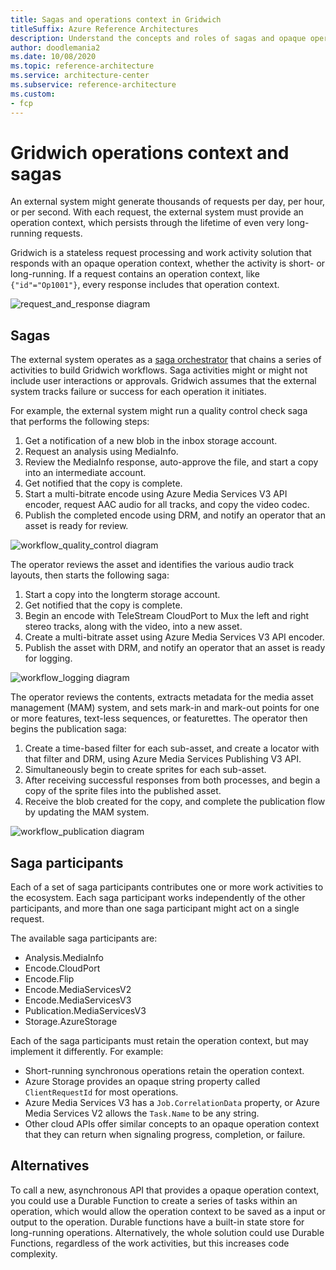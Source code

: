```yaml
---
title: Sagas and operations context in Gridwich
titleSuffix: Azure Reference Architectures
description: Understand the concepts and roles of sagas and opaque operations context in orchestrating Gridwich workflows.
author: doodlemania2
ms.date: 10/08/2020
ms.topic: reference-architecture
ms.service: architecture-center
ms.subservice: reference-architecture
ms.custom:
- fcp
---
```


# Gridwich operations context and sagas

An external system might generate thousands of requests per day, per hour, or per second. With each request, the external system must provide an operation context, which persists through the lifetime of even very long-running requests.

Gridwich is a stateless request processing and work activity solution that responds with an opaque operation context, whether the activity is short- or long-running. If a request contains an operation context, like `{"id"="Op1001"}`, every response includes that operation context.

![request_and_response diagram](media/request-response.png)

## Sagas
The external system operates as a [saga orchestrator](https://microservices.io/patterns/data/saga.html) that chains a series of activities to build Gridwich workflows. Saga activities might or might not include user interactions or approvals. Gridwich assumes that the external system tracks failure or success for each operation it initiates. 

For example, the external system might run a quality control check saga that performs the following steps:

1. Get a notification of a new blob in the inbox storage account.
1. Request an analysis using MediaInfo.
1. Review the MediaInfo response, auto-approve the file, and start a copy into an intermediate account.
1. Get notified that the copy is complete.
1. Start a multi-bitrate encode using Azure Media Services V3 API encoder, request AAC audio for all tracks, and copy the video codec.
1. Publish the completed encode using DRM, and notify an operator that an asset is ready for review.

![workflow_quality_control diagram](media/quality-control-saga.png)

The operator reviews the asset and identifies the various audio track layouts, then starts the following saga:

 1. Start a copy into the longterm storage account.
 1. Get notified that the copy is complete.
 1. Begin an encode with TeleStream CloudPort to Mux the left and right stereo tracks, along with the video, into a new asset.
 1. Create a multi-bitrate asset using Azure Media Services V3 API encoder.
 1. Publish the asset with DRM, and notify an operator that an asset is ready for logging.

![workflow_logging diagram](media/logging-saga.png)

The operator reviews the contents, extracts metadata for the media asset management (MAM) system, and sets mark-in and mark-out points for one or more features, text-less sequences, or featurettes. The operator then begins the publication saga:

 1. Create a time-based filter for each sub-asset, and create a locator with that filter and DRM, using Azure Media Services Publishing V3 API.
 1. Simultaneously begin to create sprites for each sub-asset.
 1. After receiving successful responses from both processes, and begin a copy of the sprite files into the published asset.
 1. Receive the blob created for the copy, and complete the publication flow by updating the MAM system.

![workflow_publication diagram](media/publication-saga.png)

## Saga participants

Each of a set of saga participants contributes one or more work activities to the ecosystem. Each saga participant works independently of the other participants, and more than one saga participant might act on a single request.

The available saga participants are:

- Analysis.MediaInfo
- Encode.CloudPort
- Encode.Flip
- Encode.MediaServicesV2
- Encode.MediaServicesV3
- Publication.MediaServicesV3
- Storage.AzureStorage

Each of the saga participants must retain the operation context, but may implement it differently. For example:

- Short-running synchronous operations retain the operation context.
- Azure Storage provides an opaque string property called `ClientRequestId` for most operations.
- Azure Media Services V3 has a `Job.CorrelationData` property, or Azure Media Services V2 allows the `Task.Name` to be any string.
- Other cloud APIs offer similar concepts to an opaque operation context that they can return when signaling progress, completion, or failure.

## Alternatives

To call a new, asynchronous API that provides a opaque operation context, you could use a Durable Function to create a series of tasks within an operation, which would allow the operation context to be saved as a input or output to the operation. Durable functions have a built-in state store for long-running operations. Alternatively, the whole solution could use Durable Functions, regardless of the work activities, but this increases code complexity.

